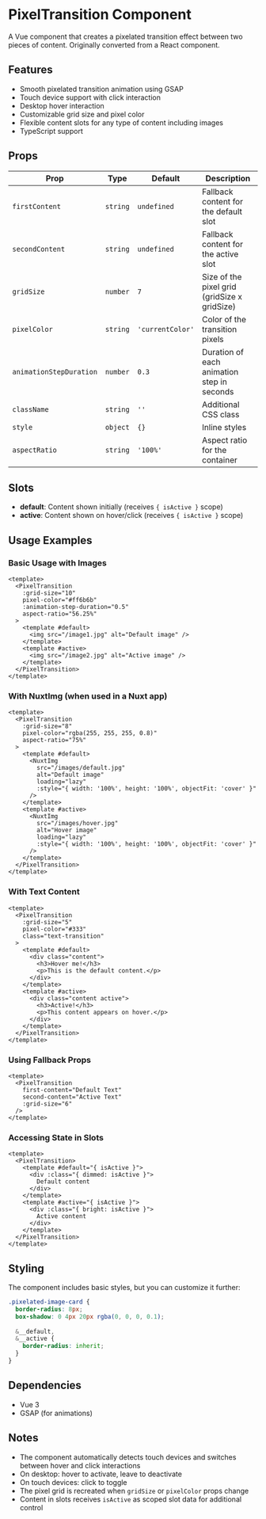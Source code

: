 # PixelTransition Component

A Vue component that creates a pixelated transition effect between two pieces of content. Originally converted from a React component.

## Features

- Smooth pixelated transition animation using GSAP
- Touch device support with click interaction
- Desktop hover interaction
- Customizable grid size and pixel color
- Flexible content slots for any type of content including images
- TypeScript support

## Props

| Prop | Type | Default | Description |
|------|------|---------|-------------|
| `firstContent` | `string` | `undefined` | Fallback content for the default slot |
| `secondContent` | `string` | `undefined` | Fallback content for the active slot |
| `gridSize` | `number` | `7` | Size of the pixel grid (gridSize x gridSize) |
| `pixelColor` | `string` | `'currentColor'` | Color of the transition pixels |
| `animationStepDuration` | `number` | `0.3` | Duration of each animation step in seconds |
| `className` | `string` | `''` | Additional CSS class |
| `style` | `object` | `{}` | Inline styles |
| `aspectRatio` | `string` | `'100%'` | Aspect ratio for the container |

## Slots

- **default**: Content shown initially (receives `{ isActive }` scope)
- **active**: Content shown on hover/click (receives `{ isActive }` scope)

## Usage Examples

### Basic Usage with Images

```vue
<template>
  <PixelTransition
    :grid-size="10"
    pixel-color="#ff6b6b"
    :animation-step-duration="0.5"
    aspect-ratio="56.25%"
  >
    <template #default>
      <img src="/image1.jpg" alt="Default image" />
    </template>
    <template #active>
      <img src="/image2.jpg" alt="Active image" />
    </template>
  </PixelTransition>
</template>
```

### With NuxtImg (when used in a Nuxt app)

```vue
<template>
  <PixelTransition
    :grid-size="8"
    pixel-color="rgba(255, 255, 255, 0.8)"
    aspect-ratio="75%"
  >
    <template #default>
      <NuxtImg
        src="/images/default.jpg"
        alt="Default image"
        loading="lazy"
        :style="{ width: '100%', height: '100%', objectFit: 'cover' }"
      />
    </template>
    <template #active>
      <NuxtImg
        src="/images/hover.jpg"
        alt="Hover image"
        loading="lazy"
        :style="{ width: '100%', height: '100%', objectFit: 'cover' }"
      />
    </template>
  </PixelTransition>
</template>
```

### With Text Content

```vue
<template>
  <PixelTransition
    :grid-size="5"
    pixel-color="#333"
    class="text-transition"
  >
    <template #default>
      <div class="content">
        <h3>Hover me!</h3>
        <p>This is the default content.</p>
      </div>
    </template>
    <template #active>
      <div class="content active">
        <h3>Active!</h3>
        <p>This content appears on hover.</p>
      </div>
    </template>
  </PixelTransition>
</template>
```

### Using Fallback Props

```vue
<template>
  <PixelTransition
    first-content="Default Text"
    second-content="Active Text"
    :grid-size="6"
  />
</template>
```

### Accessing State in Slots

```vue
<template>
  <PixelTransition>
    <template #default="{ isActive }">
      <div :class="{ dimmed: isActive }">
        Default content
      </div>
    </template>
    <template #active="{ isActive }">
      <div :class="{ bright: isActive }">
        Active content
      </div>
    </template>
  </PixelTransition>
</template>
```

## Styling

The component includes basic styles, but you can customize it further:

```scss
.pixelated-image-card {
  border-radius: 8px;
  box-shadow: 0 4px 20px rgba(0, 0, 0, 0.1);
  
  &__default,
  &__active {
    border-radius: inherit;
  }
}
```

## Dependencies

- Vue 3
- GSAP (for animations)

## Notes

- The component automatically detects touch devices and switches between hover and click interactions
- On desktop: hover to activate, leave to deactivate
- On touch devices: click to toggle
- The pixel grid is recreated when `gridSize` or `pixelColor` props change
- Content in slots receives `isActive` as scoped slot data for additional control
